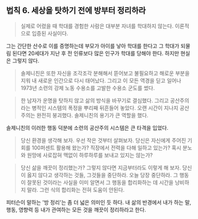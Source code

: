## 법칙 6. 세상을 탓하기 전에 방부터 정리하라

> 실제로 어렸을 때 학대를 경험한 사람은 대부분 자녀를 학대하지 않는다. 이론적으로 입증된 사실이다.

그는 간단한 산수로 이를 증명하는데 부모가 아이를 낳아 학대를 한다고 그 학대가 되물림 된다면 20세대가 지난 후 전 인류보다 많은 인구가 학대를 당해야 한다. 하지만 현실은 그렇지 않다.

> 솔제니친은 또한 자신을 조각조각 분해해서 뜯어보고 불필요하고 해로운 부분을 지워 내 새로운 인간으로 다시 태어났다. 그리고 이 모든 역경을 딛고 일어나 1973년 소련의 강제 노동 수용소를 고발한 수용소 군도를 썼다.

> 한 남자가 운명을 탓하지 않고 삶의 방식을 바꾸기로 결심했다. 그리고 공산주의라는 병적인 시스템의 폭정을 뿌리째 뒤흔들어 놓았다. 오랜 시간이 지나지 공산주의는 완전히 붕괴했다. 솔제니친의 용기가 큰 역할을 했다.

솔제니친의 이러한 행동 덕분에 소련의 공산주의 시스템은 큰 타격을 입었다.

> 당신 환경을 생각해 보자. 우선 작은 것부터 살펴보자. 당신은 자신에게 주어진 기회를 100퍼센트 활용해 왔는가? 직장에서 전력을 다해 일하고 있는가? 혹시 분노와 원망에 사로잡혀 맥없이 하루하루를 보내고 있지는 않는가?

> 당신 삶을 깨끗이 정리했는가?
> 그렇지 않다면 지금부터라도 이렇게 해 보자. 당신이 옳지 않다고 생각하는 것들, 그것들을 중단하라. 오늘 당장 중단하라. 그 행동이 잘못된 것이라는 사실을 이미 알면서 그 행동을 합리화하는 데 시간을 낭비하지 말라. 그런 식의 합리화는 전혀 도움이 안된다.

피터슨이 말하는 '방 정리'는 좀 더 넓은 의미인 듯 하다. 내 삶의 반경에서 내가 하는 말, 행동, 영향력 등 내가 관여하는 모든 것을 깨끗이 정리하라고 한다.

